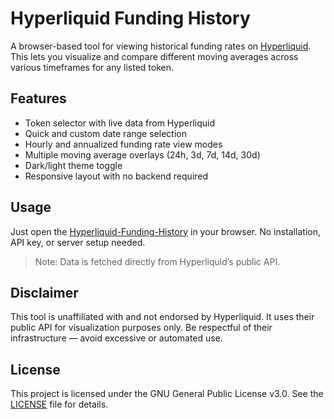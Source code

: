 # Hyperliquid Funding History

A browser-based tool for viewing historical funding rates on [Hyperliquid](https://hyperliquid.xyz). This lets you visualize and compare different moving averages across various timeframes for any listed token.

## Features

- Token selector with live data from Hyperliquid
- Quick and custom date range selection
- Hourly and annualized funding rate view modes
- Multiple moving average overlays (24h, 3d, 7d, 14d, 30d)
- Dark/light theme toggle
- Responsive layout with no backend required

## Usage

Just open the [Hyperliquid-Funding-History](https://wirewave.github.io/Hyperliquid-Funding-History/) in your browser. No installation, API key, or server setup needed.

> Note: Data is fetched directly from Hyperliquid’s public API.

## Disclaimer

This tool is unaffiliated with and not endorsed by Hyperliquid. It uses their public API for visualization purposes only. Be respectful of their infrastructure — avoid excessive or automated use.

## License

This project is licensed under the GNU General Public License v3.0. See the [LICENSE](./LICENSE) file for details.
